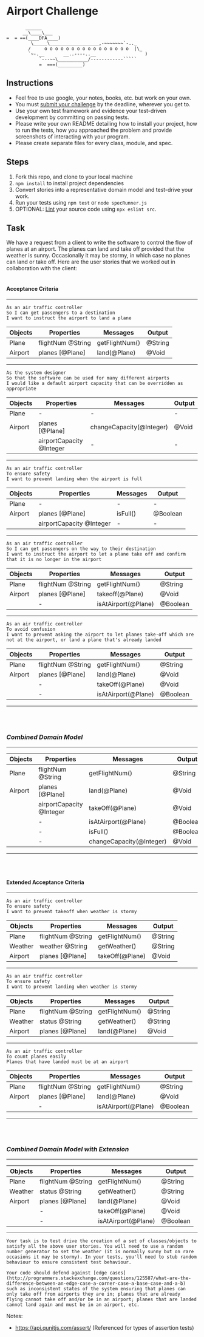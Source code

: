 Airport Challenge
=================

```
	   ______
	  __\____\___
=  = ==(____DFA____)
		 \_____\__________________,-~~~~~~~`-.._
		/     o o o o o o o o o o o o o o o o  |\_
		`~-.__       __..----..__                  )
			`---~~\___________/------------`````
			=  ===(_________)

```

Instructions
---------

* Feel free to use google, your notes, books, etc. but work on your own.
* You must [submit your challenge](https://airtable.com/shrUGm2T8TYCFAmjN) by the deadline, wherever you get to.
* Use your own test framework and evidence your test-driven development by committing on passing tests.
* Please write your own README detailing how to install your project, how to run the tests, how you approached the problem and provide screenshots of interacting with your program.
* Please create separate files for every class, module, and spec.

Steps
-------

1. Fork this repo, and clone to your local machine
2. `npm install` to install project dependencies
3. Convert stories into a representative domain model and test-drive your work.
4. Run your tests using `npm test` or `node specRunner.js`
5. OPTIONAL: [Lint](https://eslint.org/docs/user-guide/getting-started) your source code using `npx eslint src`.

Task
-----

We have a request from a client to write the software to control the flow of planes at an airport. The planes can land and take off provided that the weather is sunny. Occasionally it may be stormy, in which case no planes can land or take off.  Here are the user stories that we worked out in collaboration with the client:
<br>
<br>

#### Acceptance Criteria
---

```
As an air traffic controller
So I can get passengers to a destination
I want to instruct the airport to land a plane
```
| Objects | Properties | Messages | Output |
| ------  | ---------- | -------- | ------ |
| Plane   | flightNum @String | getFlightNum() | @String |
| Airport | planes [@Plane]   | land(@Plane)   | @Void   |
---

```
As the system designer
So that the software can be used for many different airports
I would like a default airport capacity that can be overridden as appropriate
```
| Objects | Properties | Messages | Output |
| ------  | ---------- | -------- | ------ |
| Plane   | - | - | - |
| Airport | planes [@Plane]          | changeCapacity(@Integer) | @Void |
|         | airportCapacity @Integer | - | - |
---

```
As an air traffic controller
To ensure safety
I want to prevent landing when the airport is full
```
| Objects | Properties | Messages | Output |
| ------  | ---------- | -------- | ------ |
| Plane   | - | - | - |
| Airport | planes [@Plane]          | isFull() | @Boolean |
|         | airportCapacity @Integer | - | - |
---

```
As an air traffic controller
So I can get passengers on the way to their destination
I want to instruct the airport to let a plane take off and confirm that it is no longer in the airport
```
| Objects | Properties | Messages | Output |
| ------  | ---------- | -------- | ------ |
| Plane   | flightNum @String | getFlightNum()      | @String  |
| Airport | planes [@Plane]   | takeoff(@Plane)     | @Void    |
|         | -                 | isAtAirport(@Plane) | @Boolean |
---

```
As an air traffic controller
To avoid confusion
I want to prevent asking the airport to let planes take-off which are not at the airport, or land a plane that's already landed
```
| Objects | Properties | Messages | Output |
| ------  | ---------- | -------- | ------ |
| Plane   | flightNum @String | getFlightNum()      | @String  |
| Airport | planes [@Plane]   | land(@Plane)        | @Void    |
|         | -                 | takeOff(@Plane)     | @Void    |
|         | -                 | isAtAirport(@Plane) | @Boolean |
---
<br>
<br>

### ***Combined Domain Model***
--------------------------
| Objects | Properties | Messages | Output |
| ------  | ---------- | -------- | ------ |
| Plane   | flightNum @String        | getFlightNum()           | @String  |
| Airport | planes [@Plane]          | land(@Plane)             | @Void    |
|         | airportCapacity @Integer | takeOff(@Plane)          | @Void    |
|         | -                        | isAtAirport(@Plane)      | @Boolean |
|         | -                        | isFull()                 | @Boolean |
|         | -                        | changeCapacity(@Integer) | @Void    |
---
<br>
<br>

#### Extended Acceptance Criteria
---

```
As an air traffic controller
To ensure safety
I want to prevent takeoff when weather is stormy
```
| Objects | Properties | Messages | Output |
| ------  | ---------- | -------- | ------ |
| Plane   | flightNum @String | getFlightNum() | @String |
| Weather | weather @String   | getWeather()   | @String |
| Airport | planes [@Plane]   | takeOff(@Plane)| @Void   |
---

```
As an air traffic controller
To ensure safety
I want to prevent landing when weather is stormy
```
| Objects | Properties | Messages | Output |
| ------  | ---------- | -------- | ------ |
| Plane   | flightNum @String | getFlightNum() | @String |
| Weather | status @String    | getWeather()   | @String |
| Airport | planes [@Plane]   | land(@Plane)   | @Void   |
---

```
As an air traffic controller
To count planes easily
Planes that have landed must be at an airport
```
| Objects | Properties | Messages | Output |
| ------  | ---------- | -------- | ------ |
| Plane   | flightNum @String | getFlightNum()      | @String  |
| Airport | planes [@Plane]   | land(@Plane)        | @Void    |
|         | -                 | isAtAirport(@Plane) | @Boolean |
---
<br>
<br>

### ***Combined Domain Model with Extension***
---
| Objects | Properties | Messages | Output |
| ------  | ---------- | -------- | ------ |
| Plane   | flightNum @String | getFlightNum()      | @String  |
| Weather | status @String    | getWeather()        | @String  |
| Airport | planes [@Plane]   | land(@Plane)        | @Void    |
|         | -                 | takeOff(@Plane)     | @Void    |
|         | -                 | isAtAirport(@Plane) | @Boolean |
---

```
Your task is to test drive the creation of a set of classes/objects to satisfy all the above user stories. You will need to use a random number generator to set the weather (it is normally sunny but on rare occasions it may be stormy). In your tests, you'll need to stub random behaviour to ensure consistent test behaviour.

Your code should defend against [edge cases](http://programmers.stackexchange.com/questions/125587/what-are-the-difference-between-an-edge-case-a-corner-case-a-base-case-and-a-b) such as inconsistent states of the system ensuring that planes can only take off from airports they are in; planes that are already flying cannot take off and/or be in an airport; planes that are landed cannot land again and must be in an airport, etc.
```

Notes:
- https://api.qunitjs.com/assert/ (Referenced for types of assertion tests)